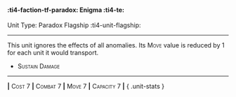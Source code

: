 #### :ti4-faction-tf-paradox: **Enigma** :ti4-te:

Unit Type: Paradox Flagship :ti4-unit-flagship: 

---

This unit ignores the effects of all anomalies. 
Its <span style="font-variant:small-caps;">Move</span> value is reduced by 1 for each unit it would transport.

* <span style="font-variant:small-caps;">Sustain Damage</span> 

---

__|__ <span style="font-variant:small-caps;">Cost 7</span> __|__ <span style="font-variant:small-caps;">Combat 7</span> __|__ <span style="font-variant:small-caps;">Move 7</span> __|__ <span style="font-variant:small-caps;">Capacity 7</span> __|__
{ .unit-stats }
